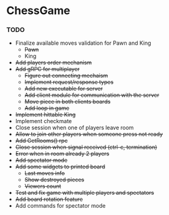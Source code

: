 # ChessGame
### TODO
- Finalize available moves validation for Pawn and King
  - ~~Pawn~~
  - King
- ~~Add players order mechanism~~
- ~~Add gRPC for multiplayer~~
  - ~~Figure out connecting mechaism~~
  - ~~Implement request/response types~~
  - ~~Add new executable for server~~
  - ~~Add client module for communication with the server~~
  - ~~Move piece in both clients boards~~
  - ~~Add loop in game~~
- ~~Implement hittable King~~
- Implement checkmate
- Close session when one of players leave room
- ~~Allow to join other players when someone press not ready~~
- ~~Add GetRooms() rpc~~
- ~~Close session when signal received (ctrl-c, termination)~~
- ~~Error when in room already 2 players~~
- ~~Add spectator mode~~
- ~~Add some widgets to printed board~~
  - ~~Last moves info~~
  - ~~Show destroyed pieces~~
  - ~~Viewers count~~
- ~~Test and fix game with multiple players and spectators~~
- ~~Add board rotation feature~~
- Add commands for spectator mode
